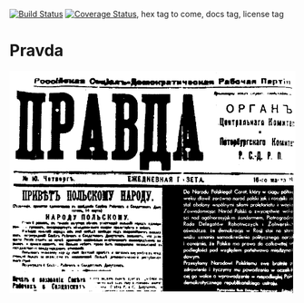 [![Build Status](https://travis-ci.com/mogorman/pravda.svg?branch=master)](https://travis-ci.com/mogorman/pravda) [![Coverage Status](https://coveralls.io/repos/github/mogorman/pravda/badge.svg?branch=master)](https://coveralls.io/github/mogorman/pravda?branch=master), hex tag to come, docs tag, license tag 

# Pravda
![Pravda logo](/pravda.png)

